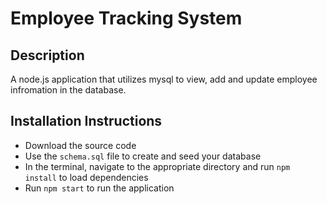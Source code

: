 # Employee Tracking System

## Description
A node.js application that utilizes mysql to view, add and update employee infromation in the database. 

## Installation Instructions
* Download the source code
* Use the `schema.sql` file to create and seed your database
* In the terminal, navigate to the appropriate directory and run `npm install` to load dependencies
* Run `npm start` to run the application

